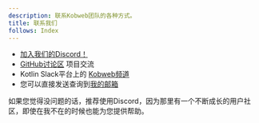 ```yaml
---
description: 联系Kobweb团队的各种方式。
title: 联系我们
follows: Index
---
```


* [加入我们的Discord！](https://discord.gg/5NZ2GKV5Cs)
* [GitHub讨论区](https://github.com/varabyte/kobweb/discussions) 项目交流
* Kotlin Slack平台上的 [Kobweb频道](https://kotlinlang.slack.com/archives/C04RTD72RQ8)
* 您可以直接发送查询到[我的邮箱](mailto:bitspittle@gmail.com)

如果您觉得没问题的话，推荐使用Discord，因为那里有一个不断成长的用户社区，即使在我不在的时候也能为您提供帮助。
